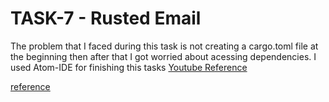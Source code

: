 # TASK-7 - Rusted Email 

The problem that I faced during this task is not creating a cargo.toml file at the beginning then after that I got worried about acessing dependencies. I used Atom-IDE for finishing this tasks
[Youtube Reference](https://www.youtube.com/watch?v=B7koBE7VDGo&list=LLBPIcckXk1bzxEFC10eACwQ&index=63&t=0s)


[reference](https://emailregex.com/)
